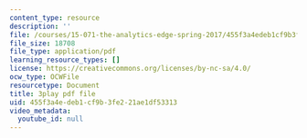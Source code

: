 ```yaml
---
content_type: resource
description: ''
file: /courses/15-071-the-analytics-edge-spring-2017/455f3a4edeb1cf9b3fe221ae1df53313_-mW-DYFyGqg.pdf
file_size: 18708
file_type: application/pdf
learning_resource_types: []
license: https://creativecommons.org/licenses/by-nc-sa/4.0/
ocw_type: OCWFile
resourcetype: Document
title: 3play pdf file
uid: 455f3a4e-deb1-cf9b-3fe2-21ae1df53313
video_metadata:
  youtube_id: null
---
```

